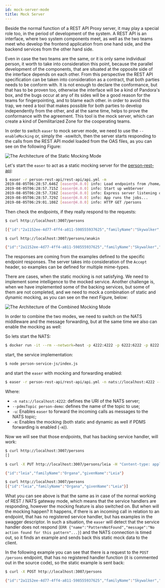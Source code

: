 ```yaml
---
id: mock-server-mode
title: Mock Server
---
```


Beside the normal function of a REST API Proxy server, it may play a special role too, in the period of development of the system. A REST API is an interface, where two system components meet, as well as the two teams meet who develop the frontend application from one hand side, and the backend services from the other hand side.

Even in case the two teams are the same, or it is only same individual person, it worth to take into consideration this point, because the parallel development of the components, that are situated at the opposite side of the interface depends on each other. From this perspective the REST API specification can be taken into consideration as a contract, that both parties needs to be conform with. It is not enough to declare the conformance, but that has to be proven too, otherwise the interface will be a kind of Pandora's box, and the bugs occur at any of its sides will be a good reason for the teams for fingerpointing, and to blame each other. in order to avoid this trap, we need a tool that makes possible for both parties to develop independently from the other, and at the same time, helps to prove the conformance with the agreement. This tool is the mock server, which can create a kind of Demilitarized Zone for the cooperating teams.

In order to switch `easer` to mock server mode, we need to use the `--enableMocking` or, simply the `-m`switch, then the server starts responding to the calls from the REST API model loaded from the OAS files, as you can see on the following Figure:

![The Architecture of the Static Mocking Mode](/easer/img/static-mock-server-architecture.png)

Let's start the `easer` to act as a static mocking server for the [person-rest-api](https://github.com/tombenke/person-rest-api):

```bash
$ easer -r person-rest-api/rest-api/api.yml -m
2019-08-05T06:28:57.646Z [easer@4.0.0] info: Load endpoints from /home/tombenke/topics/easer-tutorial/person-rest-api/rest-api/api.yml
2019-08-05T06:28:57.715Z [easer@4.0.0] info: Start up webServer
2019-08-05T06:28:57.728Z [easer@4.0.0] info: Express server listening on port 3007
2019-08-05T06:28:57.729Z [easer@4.0.0] info: App runs the jobs...
2019-08-05T06:29:01.108Z [easer@4.0.0] info: HTTP GET /persons
```

Then check the endpoints, if they really respond to the requests:

```bash
$ curl http://localhost:3007/persons

[{"id":"2a1152ee-4d77-4ff4-a811-598555937625","familyName":"Skywalker","giveName":"Luke"},{"id":"2adce0f1-397f-4923-bdf2-16334a76c29f","familyName":"Skywalker","givenName":"Anakin"}]

$ curl http://localhost:3007/persons/anakin

{"id":"2a1152ee-4d77-4ff4-a811-598555937625","familyName":"Skywalker","givenName":"Luke"}
```

The responses are coming from the examples defined to the specific endpoint responses. The server takes into consideration of the `Accept` header, so examples can be defined for multiple mime-types.

There are cases, when the static mocking is not satisfying. We need to implement some intelligence to the mocked service. Another challenge is, when we have implemented some of the backing services, but some of them are not completed, and we need to mock a combination of static and dynamic mocking, as you can see on the next Figure, below:

![The Architecture of the Combined Mocking Mode](/easer/img/combined-mock-server-architecture.png)

In order to combine the two modes, we need to switch on the NATS middleware and the message forwarding, but at the same time we also can enable the mocking as well:

So lets start the NATS:

```bash
$ docker run -it --rm --network=host -p 4222:4222 -p 6222:6222 -p 8222:8222 --name nats-main nats 
```

start, the service implementation:

```bash
$ node person-service-js/index.js 
```

and start the `easer` with mocking and forwarding enabled:

```bash
$ easer -r person-rest-api/rest-api/api.yml -n nats://localhost:4222 --pdmsTopic person-demo -u -m
```

Where:
- `-n nats://localhost:4222`: defines the URI of the NATS server;
- `--pdmsTopic person-demo`: defines the name of the topic to use;
- `-u`: Enables `easer` to forward the incoming calls as messages to the NATS topic;
- `-m`: Enables the mocking (both static and dynamic as well if PDMS forwarding is enabled (`-m`)).

Now we will see that those endpoints, that has backing service handler, will work:

```bash
$ curl http://localhost:3007/persons 
[]

$ curl -X PUT http://localhost:3007/persons/leia -H "Content-type: application/json" -d '{"id":"leia","familyName":"Organa","givenName":"Leia"}'

{"id":"leia","familyName":"Organa","givenName":"Leia"}

$ curl http://localhost:3007/persons
[{"id":"leia","familyName":"Organa","givenName":"Leia"}]
```

What you can see above is that the same as in case of the normal working of REST / NATS gateway mode, which means that the service handlers are responding, however the mocking feature is also switched on. But when will the mocking happen? It happens, if there is an incoming call in relation to an endpoint, that has no registered service handler, but has examples in the swagger descriptor. In such a situation, the `easer` will detect that the service handler does not respond (`ERR {"name":"PatternNotFound","message":"No action found for this pattern"...}`) and the NATS connection is timed out, so it finds an example and sends back this static mock data to the client.

In the following example you can see that there is a request to the `POST /persons` endpoint, that has no registered handler function (it is commented out in the source code), so the static example is sent back:

```bash
$ curl -X POST http://localhost:3007/persons

{"id":"2a1152ee-4d77-4ff4-a811-598555937625","familyName":"Skywalker","givenName":"Luke"}
```

